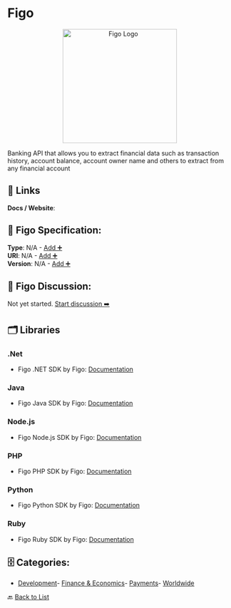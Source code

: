 # Figo
<p align="center">
    <img width="256" src="https://raw.githubusercontent.com/apis-list/apis-list/main/apis/figo/logo_256x256.png" alt="Figo Logo"/>
</p>
Banking API that allows you to extract financial data such as transaction history, account balance, account owner name and others to extract from any financial account

##  🔗 Links
**Docs / Website**: 

## 🧬 Figo Specification:
**Type**: N/A - [Add ➕](https://github.com/apis-list/apis-list/edit/main/apis.yaml#L6379)  
**URI**: N/A - [Add ➕](https://github.com/apis-list/apis-list/edit/main/apis.yaml#L6379)  
**Version**: N/A - [Add ➕](https://github.com/apis-list/apis-list/edit/main/apis.yaml#L6379)

## 💬 Figo Discussion:
Not yet started. [Start discussion ➡️](https://github.com/apis-list/apis-list/discussions/new)

## 🗂️ Libraries
### .Net
- Figo .NET SDK by Figo: [Documentation](https://github.com/figo-connect/net-figo)
### Java
- Figo Java SDK by Figo: [Documentation](https://github.com/figo-connect/java-figo)
### Node.js
- Figo Node.js SDK by Figo: [Documentation](https://github.com/figo-connect/node-figo)
### PHP
- Figo PHP SDK by Figo: [Documentation](https://github.com/figo-connect/php-figo)
### Python
- Figo Python SDK by Figo: [Documentation](https://github.com/figo-connect/python-figo)
### Ruby
- Figo Ruby SDK by Figo: [Documentation](https://github.com/figo-connect/ruby-figo)


## 🗄️ Categories:
- [Development](https://github.com/apis-list/apis-list#development-)- [Finance & Economics](https://github.com/apis-list/apis-list#finance--economics-)- [Payments](https://github.com/apis-list/apis-list#payments-)- [Worldwide](https://github.com/apis-list/apis-list#worldwide-)

🔙  [Back to List](https://github.com/apis-list/apis-list)
